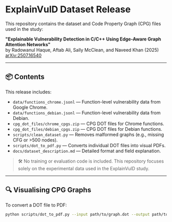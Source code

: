 # ExplainVulD Dataset Release

This repository contains the dataset and Code Property Graph (CPG) files used in the study:

**"Explainable Vulnerability Detection in C/C++ Using Edge-Aware Graph Attention Networks"**  
by Radowanul Haque, Aftab Ali, Sally McClean, and Naveed Khan (2025)  
[arXiv:2507.16540](https://arxiv.org/abs/2507.16540)

---

## 📦 Contents

This release includes:

- `data/functions_chrome.jsonl` — Function-level vulnerability data from Google Chrome.
- `data/functions_debian.jsonl` — Function-level vulnerability data from Debian.
- `cpg_dot_files/chrome_cpgs.zip` — CPG DOT files for Chrome functions.
- `cpg_dot_files/debian_cpgs.zip` — CPG DOT files for Debian functions.
- `scripts/clean_dataset.py` — Removes malformed graphs (e.g., missing CFG or >500 nodes).
- `scripts/dot_to_pdf.py` — Converts individual DOT files into visual PDFs.
- `docs/dataset_description.md` — Detailed format and field explanation.

> 🛠️ No training or evaluation code is included. This repository focuses solely on the experimental data used in the ExplainVulD study.

---

## 🔍 Visualising CPG Graphs

To convert a DOT file to PDF:

```bash
python scripts/dot_to_pdf.py --input path/to/graph.dot --output path/to/graph.pdf
